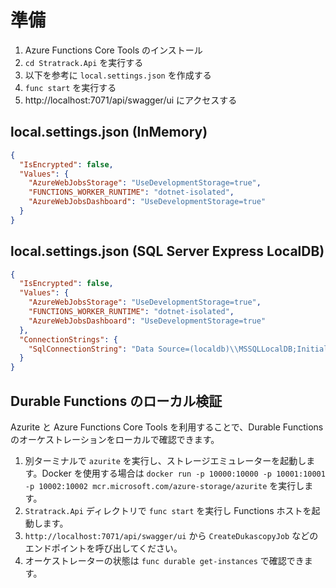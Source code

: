 # 準備

1. Azure Functions Core Tools のインストール
2. `cd Stratrack.Api` を実行する
3. 以下を参考に `local.settings.json` を作成する
3. `func start` を実行する
4. http://localhost:7071/api/swagger/ui にアクセスする


## local.settings.json (InMemory)

```json
{
  "IsEncrypted": false,
  "Values": {
    "AzureWebJobsStorage": "UseDevelopmentStorage=true",
    "FUNCTIONS_WORKER_RUNTIME": "dotnet-isolated",
    "AzureWebJobsDashboard": "UseDevelopmentStorage=true"
  }
}
```

## local.settings.json (SQL Server Express LocalDB)

```json
{
  "IsEncrypted": false,
  "Values": {
    "AzureWebJobsStorage": "UseDevelopmentStorage=true",
    "FUNCTIONS_WORKER_RUNTIME": "dotnet-isolated",
    "AzureWebJobsDashboard": "UseDevelopmentStorage=true"
  },
  "ConnectionStrings": {
    "SqlConnectionString": "Data Source=(localdb)\\MSSQLLocalDB;Initial Catalog=StratrackDb;Integrated Security=True;Connect Timeout=30;Encrypt=False;Trust Server Certificate=False;Application Intent=ReadWrite;Multi Subnet Failover=False"
  }
}
```

## Durable Functions のローカル検証

Azurite と Azure Functions Core Tools を利用することで、Durable Functions のオーケストレーションをローカルで確認できます。

1. 別ターミナルで `azurite` を実行し、ストレージエミュレーターを起動します。Docker を使用する場合は `docker run -p 10000:10000 -p 10001:10001 -p 10002:10002 mcr.microsoft.com/azure-storage/azurite` を実行します。
2. `Stratrack.Api` ディレクトリで `func start` を実行し Functions ホストを起動します。
3. `http://localhost:7071/api/swagger/ui` から `CreateDukascopyJob` などのエンドポイントを呼び出してください。
4. オーケストレーターの状態は `func durable get-instances` で確認できます。
